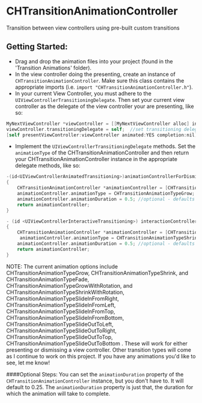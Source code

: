 CHTransitionAnimationController
===============================

Transition between view controllers using pre-built custom transitions

Getting Started:
---------------
- Drag and drop the animation files into your project (found in the 'Transition Animations' folder).
- In the view controller doing the presenting, create an instance of `CHTransitionAnimationController`. Make sure this class contains the appropriate imports (i.e. `import "CHTransitionAnimationController.h"`).
- In your current View Controller, you must adhere to the `UIViewControllerTransitioningDelegate`. Then set your current view controller as the delegate of the view controller your are presenting, like so: 
```objective-c
MyNextViewController *viewController = [[MyNextViewController alloc] init]; //instance of your next view controller
viewController.transitioningDelegate = self;  //set transitioning delegate
[self presentViewController:viewController animated:YES completion:nil];  //present next view controller
```
- Implement the `UIViewControllerTransitioningDelegate` methods. Set the `animationType` of the CHTransitionAnimationController and then return your CHTransitionAnimationController instance in the appropriate delegate methods, like so:
```objective-c
-(id<UIViewControllerAnimatedTransitioning>)animationControllerForDismissedController:(UIViewController *)dismissed
{
	CHTransitionAnimationController *animationController = [CHTransitionAnimationController new];
  	animationController.animationType = CHTransitionAnimationTypeGrow;
  	animationController.animationDuration = 0.5; //optional - defaults to 0.25
	return animationController;
}

- (id <UIViewControllerInteractiveTransitioning>) interactionControllerForDismissal:(id<UIViewControllerAnimatedTransitioning>)animator
{
	CHTransitionAnimationController *animationController = [CHTransitionAnimationController new];
	 animationController.animationType = CHTransitionAnimationTypeShrink;
  	animationController.animationDuration = 0.5; //optional - defaults to 0.25
	return animationController;
}
```
NOTE: The current animation options include CHTransitionAnimationTypeGrow, CHTransitionAnimationTypeShrink, and CHTransitionAnimationTypeFade, CHTransitionAnimationTypeGrowWithRotation, and CHTransitionAnimationTypeShrinkWithRotation, CHTransitionAnimationTypeSlideInFromRight, CHTransitionAnimationTypeSlideInFromLeft, CHTransitionAnimationTypeSlideInFromTop, CHTransitionAnimationTypeSlideInFromBottom, CHTransitionAnimationTypeSlideOutToLeft, CHTransitionAnimationTypeSlideOutToRight, CHTransitionAnimationTypeSlideOutToTop, CHTransitionAnimationTypeSlideOutToBottom . These will work for either presenting or dismissing a view controller. Other transition types will come as I continue to work on this project. If you have any animations you'd like to see, let me know!

####Optional Steps:
You can set the `animationDuration` property of the `CHTransitionAnimationController` instance, but you don't have to. It will default to 0.25. The `animationDuration` property is just that, the duration for which the animation will take to complete. 

